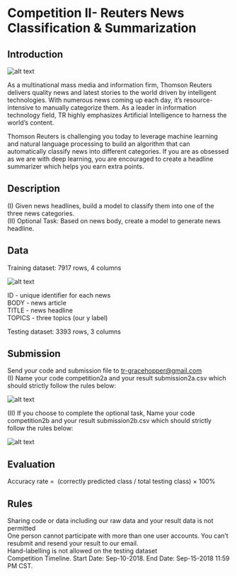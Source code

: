 # Competition II- Reuters News Classification & Summarization
## Introduction 

![alt text](https://github.com/katherine-shiqi/TR-DataChallenge1/blob/master/git_image/1.png)

As a multinational mass media and information firm, Thomson Reuters delivers quality news and latest stories to the world driven by intelligent technologies. With numerous news coming up each day, it’s resource-intensive to manually categorize them. As a leader in information technology field, TR highly emphasizes Artificial Intelligence to harness the world’s content.

Thomson Reuters is challenging you today to leverage machine learning and natural language processing to build an algorithm that can automatically classify news into different categories. If you are as obsessed as we are with deep learning, you are encouraged to create a headline summarizer which helps you earn extra points. 

## Description
(I) Given news headlines, build a model to classify them into one of the three news categories.  <br>
(II) Optional Task: Based on news body, create a model to generate news headline.   

## Data
Training dataset:  7917 rows, 4 columns

![alt text](https://github.com/katherine-shiqi/TR-DataChallenge1/blob/master/git_image/3.png)

ID     -    unique identifier for each news <br>
BODY   -    news article<br>
TITLE  -    news headline<br>
TOPICS -    three topics (our y label)

Testing dataset:   3393 rows, 3 columns

## Submission 
Send your code and submission file to tr-gracehopper@gmail.com <br>
(I) Name your code competition2a and your result submission2a.csv which should strictly follow the rules below:<br>

![alt text](https://github.com/katherine-shiqi/TR-DataChallenge1/blob/master/git_image/4.png)

(II) If you choose to complete the optional task, Name your code competition2b and your result submission2b.csv which should strictly follow the rules below:<br>

![alt text](https://github.com/katherine-shiqi/TR-DataChallenge1/blob/master/git_image/5.png)


## Evaluation
Accuracy rate =  (correctly predicted class / total testing class) × 100%

## Rules
Sharing code or data including our raw data and your result data is not permitted<br>
One person cannot participate with more than one user accounts.  You can’t resubmit and resend your result to our email. <br>
Hand-labelling is not allowed on the testing dataset<br>
Competition Timeline.  Start Date: Sep-10-2018.  End Date: Sep-15-2018 11:59 PM CST. <br>
